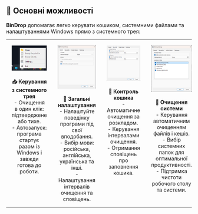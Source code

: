 ## 🌟 Основні можливості

**BinDrop** допомагає легко керувати кошиком, системними файлами та налаштуваннями Windows прямо з системного трея:

<div align="center">

  <table>
    <tr>
      <td align="center" valign="top" style="padding: 15px;">
        <img src="img/traymenu.png" width="290px"><br><br>
        <b>📥 Керування з системного трея</b><br>
        - Очищення в один клік: підтверджене або тихе.<br>
        - Автозапуск: програма стартує разом із Windows і завжди готова до роботи.
      </td>
      <td align="center" valign="top" style="padding: 15px;">
        <img src="img/general.png" width="290px"><br><br>
        <b>🔧 Загальні налаштування</b><br>
        - Налаштуйте поведінку програми під свої вподобання.<br>
        - Вибір мови: російська, англійська, українська та інші.<br>
        - Налаштування інтервалів очищення та сповіщень.
      </td>
      <td align="center" valign="top" style="padding: 15px;">
        <img src="img/recylcebin.png" width="290px"><br><br>
        <b>📸 Контроль кошика</b><br>
        - Автоматичне очищення за розкладом.<br>
        - Керування інтервалами очищення.<br>
        - Отримання сповіщень про заповнення кошика.
      </td>
      <td align="center" valign="top" style="padding: 15px;">
        <img src="img/systemcleaner.png" width="290px"><br><br>
        <b>🧹 Очищення системи</b><br>
        - Керування автоматичним очищенням файлів і кешів.<br>
        - Вибір системних папок для оптимальної продуктивності.<br>
        - Підтримка чистоти робочого столу та системи.
      </td>
    </tr>
  </table>

</div>
